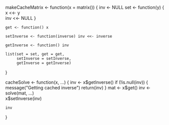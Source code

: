 makeCacheMatrix <- function(x = matrix()) {
    inv <- NULL 
        set <- function(y) {
        x <<- y     
        inv <<- NULL 
    }
    
    get <- function() x
    
    setInverse <- function(inverse) inv <<- inverse  
    
    getInverse <- function() inv  
    
    list(set = set, get = get,
         setInverse = setInverse,
         getInverse = getInverse)
}

cacheSolve <- function(x, ...) {
    inv <- x$getInverse()
     if (!is.null(inv)) {
        message("Getting cached inverse")
        return(inv)
    }
     mat <- x$get()
    inv <- solve(mat, ...)  
    x$setInverse(inv)       
    
    inv
}

